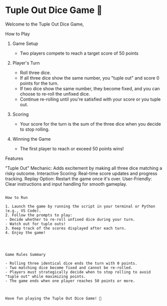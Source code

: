 # Tuple Out Dice Game 🎲

Welcome to the Tuple Out Dice Game,

How to Play

1. Game Setup
   - Two players compete to reach a target score of 50 points

2. Player's Turn
   - Roll three dice.
   - If all three dice show the same number, you "tuple out" and score 0 points for the turn.
   - If two dice show the same number, they become fixed, and you can choose to re-roll the unfixed dice.
   - Continue re-rolling until you're satisfied with your score or you tuple out.

3. Scoring
   - Your score for the turn is the sum of the three dice when you decide to stop rolling.

4. Winning the Game
   - The first player to reach or exceed 50 points wins!



Features

"Tuple Out" Mechanic: Adds excitement by making all three dice matching a risky outcome.
Interactive Scoring: Real-time score updates and progress tracking.
Replay Option: Restart the game once it's over.
User-Friendly: Clear instructions and input handling for smooth gameplay.


   ```

How to Run

1. Launch the game by running the script in your terminal or Python (e.g., VS Code).
2. Follow the prompts to play:
   - Decide whether to re-roll unfixed dice during your turn.
   - Watch out for tuple outs!
3. Keep track of the scores displayed after each turn.
4. Enjoy the game!




Game Rules Summary

- Rolling three identical dice ends the turn with 0 points.
- Two matching dice become fixed and cannot be re-rolled.
- Players must strategically decide when to stop rolling to avoid "tuple out" while maximizing points.
- The game ends when one player reaches 50 points or more.



Have fun playing the Tuple Out Dice Game! 🎉
